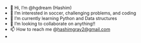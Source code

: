 - 👋 Hi, I’m @hgdream (Hashim)
- 👀 I’m interested in soccer, challenging problems, and coding
- 🌱 I’m currently learning Python and Data structures
- 💞️ I’m looking to collaborate on anything!!
- 📫 How to reach me @hashimgray2@gmail.com
- 

<!---
hgdream/hgdream is a ✨ special ✨ repository because its `README.md` (this file) appears on your GitHub profile.
You can click the Preview link to take a look at your changes.
--->
